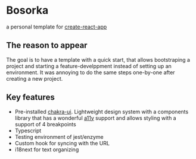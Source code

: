 # Bosorka

a personal template for [create-react-app](https://github.com/facebook/create-react-app)

## The reason to appear

The goal is to have a template with a quick start, that allows bootstraping a project and starting a feature-develppment instead of setting up an environment. It was annoying to do the same steps one-by-one after creating a new project.

## Key features

- Pre-installed [chakra-ui](https://github.com/chakra-ui/chakra-ui). Lightweight design system with a components library that has a wonderful [a11y](https://a11yproject.com/) support and allows styling with a support of 4 breakpoints
- Typescript
- Testing environment of jest/enzyme
- Custom hook for syncing with the URL
- i18next for text organizing


